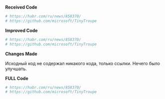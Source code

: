 **Received Code**

```python
# https://habr.com/ru/news/858370/
# https://github.com/microsoft/TinyTroupe
```

**Improved Code**

```python
# https://habr.com/ru/news/858370/
# https://github.com/microsoft/TinyTroupe
```

**Changes Made**

Исходный код не содержал никакого кода, только ссылки.  Нечего было улучшать.


**FULL Code**

```python
# https://habr.com/ru/news/858370/
# https://github.com/microsoft/TinyTroupe